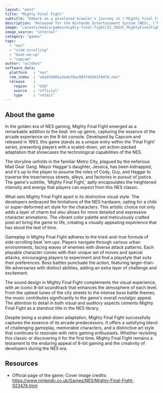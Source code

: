 ```yaml
---
layout: "post"
title: "Mighty Final Fight"
subtitle: "Embark on a pixelated brawler's journey in \"Mighty Final Fight\", the NES classic that brings intense side-scrolling action to life!"
description: "Released for the Nintendo Entertainment System (NES), \"Mighty Final Fight\" is a 1993 beat 'em up game that captivates players with its vibrant pixel art, engaging storyline, and dynamic side-scrolling action. Set in the iconic 'Final Fight' universe, this scaled-down adaptation offers a unique visual charm and a compelling fighting experience as players take on the roles of Cody, Guy, and Haggar. With distinctive characters, memorable boss battles, and a nostalgic 8-bit soundtrack, \"Mighty Final Fight\" remains a standout title in the NES library, delivering classic arcade-style excitement on the home console."
image: "/assets/media/games/mighty-final-fight/SI_3DSVC_MightyFinalFight_image1600w.jpg"
image_source: "internal"
category: "games"
tags:
  - "nes"
  - "side-scrolling"
  - "beat-em-up"
  - "capcom"
author: "octobot"
software_data:
  platform   : "nes"
  rom_index  : "a8ad5d885a3e4e70ac083f4589374df8.nes"
  release    :
    region   : "USA"
    source   : "official"
    type     : "retail"
---
```


## About the game

In the golden era of NES gaming, Mighty Final Fight emerged as a remarkable addition to the beat 'em up genre, capturing the essence of the arcade experience on the 8-bit console. Developed by Capcom and released in 1993, this game stands as a unique entry within the 'Final Fight' series, presenting players with a scaled-down, yet action-packed adaptation that showcases the technological capabilities of the NES.

The storyline unfolds in the familiar Metro City, plagued by the nefarious Mad Gear Gang. Mayor Haggar's daughter, Jessica, has been kidnapped, and it's up to the player to assume the roles of Cody, Guy, and Haggar to traverse the treacherous streets, alleys, and factories in pursuit of justice. The game's subtitle, 'Mighty Final Fight,' aptly encapsulates the heightened intensity and energy that players can expect from this NES classic.

What sets Mighty Final Fight apart is its distinctive visual style. The developers embraced the limitations of the NES hardware, opting for a chibi or super-deformed art style for the characters. This artistic choice not only adds a layer of charm but also allows for more detailed and expressive character animations. The vibrant color palette and meticulously crafted pixel art bring the game to life, creating a visually appealing experience that has stood the test of time.

Gameplay in Mighty Final Fight adheres to the tried-and-true formula of side-scrolling beat 'em ups. Players navigate through various urban environments, facing waves of enemies with diverse attack patterns. Each playable character comes with their unique set of moves and special attacks, encouraging players to experiment and find a playstyle that suits their preferences. Boss battles punctuate the action, featuring larger-than-life adversaries with distinct abilities, adding an extra layer of challenge and excitement.

The sound design in Mighty Final Fight complements the visual experience, with an iconic 8-bit soundtrack that enhances the atmosphere of each level. From the upbeat tunes of the city streets to the intense boss battle themes, the music contributes significantly to the game's overall nostalgic appeal. The attention to detail in both visual and auditory aspects cements Mighty Final Fight as a standout title in the NES library.

Despite being a scaled-down adaptation, Mighty Final Fight successfully captures the essence of its arcade predecessors. It offers a satisfying blend of challenging gameplay, memorable characters, and a distinctive art style that continues to resonate with retro gaming enthusiasts. Whether revisiting this classic or discovering it for the first time, Mighty Final Fight remains a testament to the enduring appeal of 8-bit gaming and the creativity of developers during the NES era.

## Resources

* Official page of the game; Cover image credits: <https://www.nintendo.co.uk/Games/NES/Mighty-Final-Fight-923474.html>

